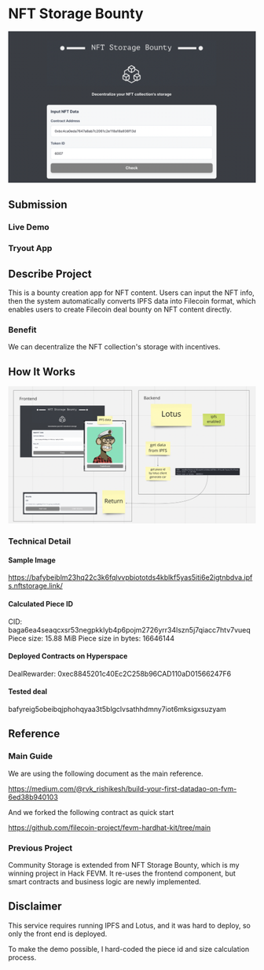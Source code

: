 # NFT Storage Bounty

![top](./docs/top.png)

## Submission

### Live Demo

### Tryout App

## Describe Project

This is a bounty creation app for NFT content. Users can input the NFT info, then the system automatically converts IPFS data into Filecoin format, which enables users to create Filecoin deal bounty on NFT content directly.

### Benefit

We can decentralize the NFT collection's storage with incentives.

## How It Works

![how-it-works](./docs/how-it-works.png)

### Technical Detail

#### Sample Image

https://bafybeiblm23hq22c3k6fqlvvpbiototds4kblkf5yas5iti6e2igtnbdva.ipfs.nftstorage.link/

#### Calculated Piece ID

CID: baga6ea4seaqcxsr53negpkklyb4p6pojm2726yrr34lszn5j7qiacc7htv7vueq
Piece size: 15.88 MiB
Piece size in bytes: 16646144

#### Deployed Contracts on Hyperspace

DealRewarder: 0xec8845201c40Ec2C258b96CAD110aD01566247F6

#### Tested deal

bafyreig5obeibqjphohqyaa3t5blgclvsathhdmny7iot6mksigxsuzyam

## Reference

### Main Guide

We are using the following document as the main reference.

https://medium.com/@rvk_rishikesh/build-your-first-datadao-on-fvm-6ed38b940103

And we forked the following contract as quick start

https://github.com/filecoin-project/fevm-hardhat-kit/tree/main

### Previous Project

Community Storage is extended from NFT Storage Bounty, which is my winning project in Hack FEVM.
It re-uses the frontend component, but smart contracts and business logic are newly implemented.

## Disclaimer

This service requires running IPFS and Lotus, and it was hard to deploy, so only the front end is deployed.

To make the demo possible, I hard-coded the piece id and size calculation process.
